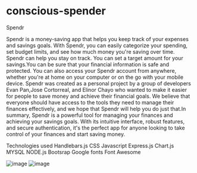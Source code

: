 # conscious-spender

 Spendr

Spendr is a money-saving app that helps you keep track of your expenses and savings goals. With Spendr, you can easily categorize your spending, set budget limits, and see how much money you're saving over time.
Spendr can help you stay on track. You can set a target amount for your savings.You can be sure that your financial information is safe and protected. You can also access your Spendr account from anywhere, whether you're at home on your computer or on the go with your mobile device. Spendr was created as a personal project by a group of developers Evan Pan,Jose Cortorreal, and Elinor Chayo who wanted to make it easier for people to save money and achieve their financial goals. We believe that everyone should have access to the tools they need to manage their finances effectively, and we hope that Spendr will help you do just that.In summary, Spendr is a powerful tool for managing your finances and achieving your savings goals. With its intuitive interface, robust features, and secure authentication, it's the perfect app for anyone looking to take control of your finances and start saving money.

Technologies used 
 Handlebars.js
 CSS
 Javascript
 Express.js
 Chart.js
 MYSQL
 NODE.js
 Bootsrap
 Google fonts
 Font Awesome
 
 ![image](https://user-images.githubusercontent.com/121327572/236959953-b8c109a2-dd40-4683-b878-0b26b5a3f505.png)
![image](https://user-images.githubusercontent.com/121327572/236960135-ba1f71e4-0563-47c8-8b53-8a20eea2f671.png)
